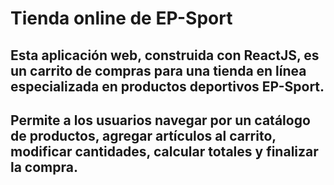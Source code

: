 
# Tienda online de EP-Sport

## Esta aplicación web, construida con **ReactJS**, es un carrito de compras para una tienda en línea especializada en productos deportivos EP-Sport. 
## Permite a los usuarios navegar por un catálogo de productos, agregar artículos al carrito, modificar cantidades, calcular totales y finalizar la compra.
